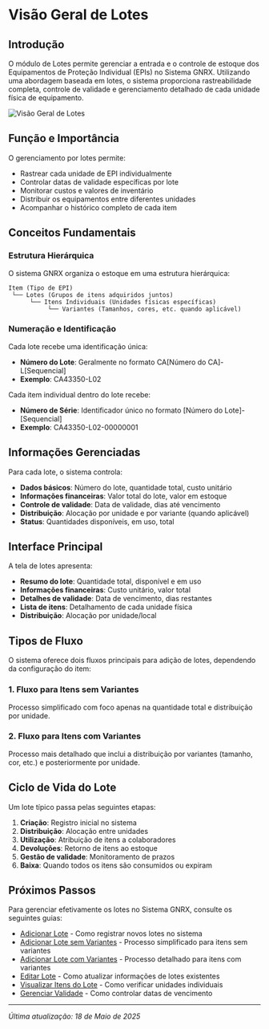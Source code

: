# Visão Geral de Lotes

## Introdução

O módulo de Lotes permite gerenciar a entrada e o controle de estoque dos Equipamentos de Proteção Individual (EPIs) no Sistema GNRX. Utilizando uma abordagem baseada em lotes, o sistema proporciona rastreabilidade completa, controle de validade e gerenciamento detalhado de cada unidade física de equipamento.

![Visão Geral de Lotes](../../../assets/images/lotes-overview.png)

## Função e Importância

O gerenciamento por lotes permite:

- Rastrear cada unidade de EPI individualmente
- Controlar datas de validade específicas por lote
- Monitorar custos e valores de inventário
- Distribuir os equipamentos entre diferentes unidades
- Acompanhar o histórico completo de cada item

## Conceitos Fundamentais

### Estrutura Hierárquica

O sistema GNRX organiza o estoque em uma estrutura hierárquica:

```
Item (Tipo de EPI)
 └── Lotes (Grupos de itens adquiridos juntos)
      └── Itens Individuais (Unidades físicas específicas)
           └── Variantes (Tamanhos, cores, etc. quando aplicável)
```

### Numeração e Identificação

Cada lote recebe uma identificação única:
- **Número do Lote**: Geralmente no formato CA[Número do CA]-L[Sequencial]
- **Exemplo**: CA43350-L02

Cada item individual dentro do lote recebe:
- **Número de Série**: Identificador único no formato [Número do Lote]-[Sequencial]
- **Exemplo**: CA43350-L02-00000001

## Informações Gerenciadas

Para cada lote, o sistema controla:

- **Dados básicos**: Número do lote, quantidade total, custo unitário
- **Informações financeiras**: Valor total do lote, valor em estoque
- **Controle de validade**: Data de validade, dias até vencimento
- **Distribuição**: Alocação por unidade e por variante (quando aplicável)
- **Status**: Quantidades disponíveis, em uso, total

## Interface Principal

A tela de lotes apresenta:

- **Resumo do lote**: Quantidade total, disponível e em uso
- **Informações financeiras**: Custo unitário, valor total
- **Detalhes de validade**: Data de vencimento, dias restantes
- **Lista de itens**: Detalhamento de cada unidade física
- **Distribuição**: Alocação por unidade/local

## Tipos de Fluxo

O sistema oferece dois fluxos principais para adição de lotes, dependendo da configuração do item:

### 1. Fluxo para Itens sem Variantes

Processo simplificado com foco apenas na quantidade total e distribuição por unidade.

### 2. Fluxo para Itens com Variantes

Processo mais detalhado que inclui a distribuição por variantes (tamanho, cor, etc.) e posteriormente por unidade.

## Ciclo de Vida do Lote

Um lote típico passa pelas seguintes etapas:

1. **Criação**: Registro inicial no sistema
2. **Distribuição**: Alocação entre unidades
3. **Utilização**: Atribuição de itens a colaboradores
4. **Devoluções**: Retorno de itens ao estoque
5. **Gestão de validade**: Monitoramento de prazos
6. **Baixa**: Quando todos os itens são consumidos ou expiram

## Próximos Passos

Para gerenciar efetivamente os lotes no Sistema GNRX, consulte os seguintes guias:

- [Adicionar Lote](./adicionar-lote.md) - Como registrar novos lotes no sistema
- [Adicionar Lote sem Variantes](./adicionar-lote-sem-variantes.md) - Processo simplificado para itens sem variantes
- [Adicionar Lote com Variantes](./adicionar-lote-com-variantes.md) - Processo detalhado para itens com variantes
- [Editar Lote](./editar-lote.md) - Como atualizar informações de lotes existentes
- [Visualizar Itens do Lote](./visualizar-items-lote.md) - Como verificar unidades individuais
- [Gerenciar Validade](./gerenciar-validade.md) - Como controlar datas de vencimento

---

*Última atualização: 18 de Maio de 2025*